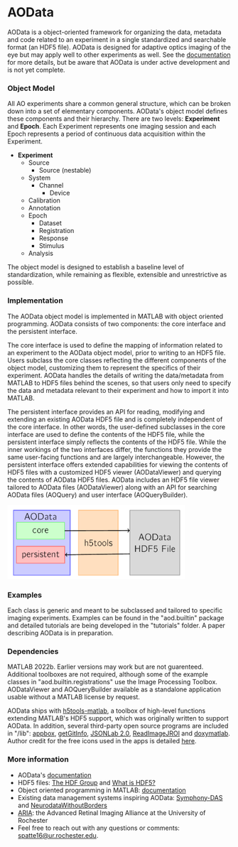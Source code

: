 # AOData

AOData is a object-oriented framework for organizing the data, metadata and code related to an experiment in a single standardized and searchable format (an HDF5 file). AOData is designed for adaptive optics imaging of the eye but may apply well to other experiments as well. See the [documentation](docs/ao-data-tools-documentation.pdf) for more details, but be aware that AOData is under active development and is not yet complete. 

### Object Model 
All AO experiments share a common general structure, which can be broken down into a set of elementary components. AOData's object model defines these components and their hierarchy. There are two levels: **Experiment** and **Epoch**. Each Experiment represents one imaging session and each Epoch represents a period of continuous data acquisition within the Experiment. 

- **Experiment**
  - Source
    - Source (nestable) 
  - System
    - Channel
      - Device
  - Calibration
  - Annotation
  - Epoch
    - Dataset
    - Registration
    - Response
    - Stimulus
  - Analysis
 
 The object model is designed to establish a baseline level of standardization, while remaining as flexible, extensible and unrestrictive as possible. 

### Implementation
The AOData object model is implemented in MATLAB with object oriented programming. AOData consists of two components: the core interface and the persistent interface. 

The core interface is used to define the mapping of information related to an experiment to the AOData object model, prior to writing to an HDF5 file. Users subclass the core classes reflecting the different components of the object model, customizing them to represent the specifics of their experiment. AOData handles the details of writing the data/metadata from MATLAB to HDF5 files behind the scenes, so that users only need to specify the data and metadata relevant to their experiment and how to import it into MATLAB.

The persistent interface provides an API for reading, modifying and extending an existing AOData HDF5 file and is completely independent of the core interface. In other words, the user-defined subclasses in the core interface are used to define the contents of the HDF5 file, while the persistent interface simply reflects the contents of the HDF5 file. While the inner workings of the two interfaces differ, the functions they provide the same user-facing functions and are largely interchangeable. However, the persistent interface offers extended capabilities for viewing the contents of HDF5 files with a customized HDF5 viewer (AODataViewer) and querying the contents of AOData HDF5 files. AOData includes an HDF5 file viewer tailored to AOData files (AODataViewer) along with an API for searching AOData files (AOQuery) and user interface (AOQueryBuilder).


<img src="https://github.com/sarastokes/AOData/blob/main/docs/aodata_code.PNG?raw=true" width="400">

### Examples
Each class is generic and meant to be subclassed and tailored to specific imaging experiments. Examples can be found in the "aod.builtin" package and detailed tutorials are being developed in the "tutorials" folder. A paper describing AOData is in preparation.

### Dependencies
MATLAB 2022b. Earlier versions may work but are not guarenteed. Additional toolboxes are not required, although some of the example classes in "aod.builtin.registrations" use the Image Processing Toolbox. AODataViewer and AOQueryBuilder available as a standalone application usable without a MATLAB license by request.

AOData ships with [h5tools-matlab](https://github.com/sarastokes/h5tools-matlab), a toolbox of high-level functions extending MATLAB's HDF5 support, which was originally written to support AOData. In addition, several third-party open source programs are included in "/lib": [appbox](https://github.com/cafarm/appbox), [getGitInfo](https://www.mathworks.com/matlabcentral/fileexchange/32864-get-git-info), [JSONLab 2.0](https://www.mathworks.com/matlabcentral/fileexchange/33381-jsonlab-a-toolbox-to-encode-decode-json-files?s_tid=ta_fx_results),  [ReadImageJROI](https://github.com/DylanMuir/ReadImageJROI) and [doxymatlab](https://github.com/simgunz/doxymatlab). Author credit for the free icons used in the apps is detailed [here](app/icons/Resources.md).

### More information
- AOData's [documentation](docs/ao-data-tools-documentation.pdf)
- HDF5 files: [The HDF Group](https://www.hdfgroup.org/) and [What is HDF5?](https://www.neonscience.org/resources/learning-hub/tutorials/about-hdf5) 
- Object oriented programming in MATLAB: [documentation](https://www.mathworks.com/products/matlab/object-oriented-programming.html)
- Existing data management systems inspiring AOData: [Symphony-DAS](https://symphony-das.github.io) and [NeurodataWithoutBorders](https://www.nwb.org/)
- [ARIA](https://aria.cvs.rochester.edu/): the Advanced Retinal Imaging Alliance at the University of Rochester
- Feel free to reach out with any questions or comments: spatte16@ur.rochester.edu.